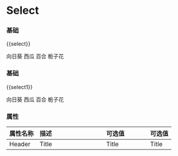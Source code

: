 # Select

<!-- start -->

### 基础

<div class="code">
  <p>{{select}}</p>
  <div style="width: 300px;">
    <m-select v-model="select">
      <m-select-option value="向日葵">向日葵</m-select-option>
      <m-select-option value="西瓜">西瓜</m-select-option>
      <m-select-option value="百合">百合</m-select-option>
      <m-select-option value="栀子花">栀子花</m-select-option>
    </m-select>
  </div>
</div>

<!-- end -->

<!-- start -->

### 基础

<div class="code">
  <p>{{select1}}</p>
  <div style="width: 300px;">
    <m-select v-model="select1" :multiple="true">
      <m-select-option value="向日葵">向日葵</m-select-option>
      <m-select-option value="西瓜">西瓜</m-select-option>
      <m-select-option value="百合">百合</m-select-option>
      <m-select-option value="栀子花">栀子花</m-select-option>
    </m-select>
  </div>
</div>

<!-- end -->

<!-- start -->

### 属性

|属性名称|描述<div style="width:160px;"></div>|可选值<div style="width:100px;"></div>|可选值<div style="width:40px;"></div>|
|:----|:---------|:-----|:----|
|Header|Title|Title|Title|

<!-- end -->

<script>
  var previews = document.querySelectorAll('.code')
  for (var i = 0; i < previews.length; i++) {
    new Vue({
      el: previews[i],
      data: function () {
        return {
          select: '西瓜',
          select1: ['西瓜', '栀子花']
        }
      }
    })
  }
</script>